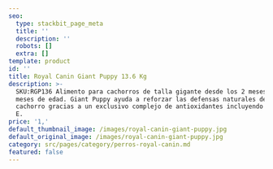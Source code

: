 ```yaml
---
seo:
  type: stackbit_page_meta
  title: ''
  description: ''
  robots: []
  extra: []
template: product
id: ''
title: Royal Canin Giant Puppy 13.6 Kg
description: >-
  SKU:RGP136 Alimento para cachorros de talla gigante desde los 2 meses a los 8
  meses de edad. Giant Puppy ayuda a reforzar las defensas naturales de su
  cachorro gracias a un exclusivo complejo de antioxidantes incluyendo vitamina
  E.
price: '1,'
default_thumbnail_image: /images/royal-canin-giant-puppy.jpg
default_original_image: /images/royal-canin-giant-puppy.jpg
category: src/pages/category/perros-royal-canin.md
featured: false
---
```


